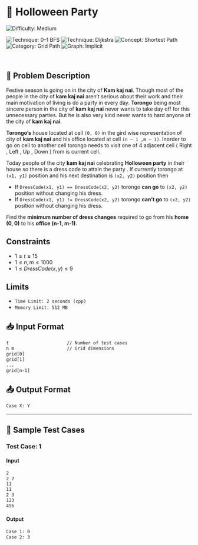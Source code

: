 # 🎃 Holloween Party

![Difficulty: Medium](https://img.shields.io/badge/Difficulty-Medium-orange?style=for)

![Technique: 0–1 BFS](https://img.shields.io/badge/0–1%20BFS-blue?style=for)
![Technique: Dijkstra](https://img.shields.io/badge/Dijkstra-blue?style=for)
![Concept: Shortest Path](https://img.shields.io/badge/Shortest%20Path-yellow?style=for)
![Category: Grid Path](https://img.shields.io/badge/Grid%20Path-lightgrey?style=for)
![Graph: Implicit](https://img.shields.io/badge/Graph-Implicit-brightgreen?style=for)

<br>

## 📝 Problem Description

Festive season is going on in the city of **Kam kaj nai**. Though most of the people in the city of **kam kaj nai** aren’t serious about their work and their main motivation of living is do a party in every day. **Torongo** being most sincere person in the city of **kam kaj nai** never wants to take day off for this unnecessary parties. But he is also very kind never wants to hard anyone of the city of **kam kaj nai**.

**Torongo’s** house located at cell `(0, 0)` in the gird wise representation of city of **kam kaj nai** and his office located at cell `(n – 1 ,m – 1)`. Inorder to go on cell to another cell torongo needs to visit one of 4 adjacent cell ( Right , Left , Up , Down ) from is current cell.

Today people of the city **kam kaj nai** celebrating **Holloween party** in their house so there is a dress code to attain the party . If currently torongo at `(x1, y1)` position and his next destination is `(x2, y2)` position then
- If `DressCode(x1, y1) == DressCode(x2, y2)` torongo **can go** to `(x2, y2)` position without changing his dress.
- If `DressCode(x1, y1) != DressCode(x2, y2)` torongo **can’t go** to `(x2, y2)` position without changing his dress.
  
Find the **minimum number of dress changes** required to go from his **home (0, 0)** to his **office (n-1, m-1)**.

## Constraints
- $1 ≤ t ≤ 15$
- $1 ≤ n, m ≤ 1000$
- $1 ≤ DressCode(x, y) ≤ 9$

## Limits
- `Time Limit: 2 seconds (cpp)`
- `Memory Limit: 512 MB`
  

## 📥 Input Format

```txt
t                      // Number of test cases
n m                    // Grid dimensions
grid[0]
grid[1]
...
grid[n-1]
```

## 📤 Output Format
```txt
Case X: Y
```

---

## 🧪 Sample Test Cases

### Test Case: 1

#### Input
```txt
2
2 2
11
11
2 3
123
456
```


#### Output
```txt
Case 1: 0
Case 2: 3
```
